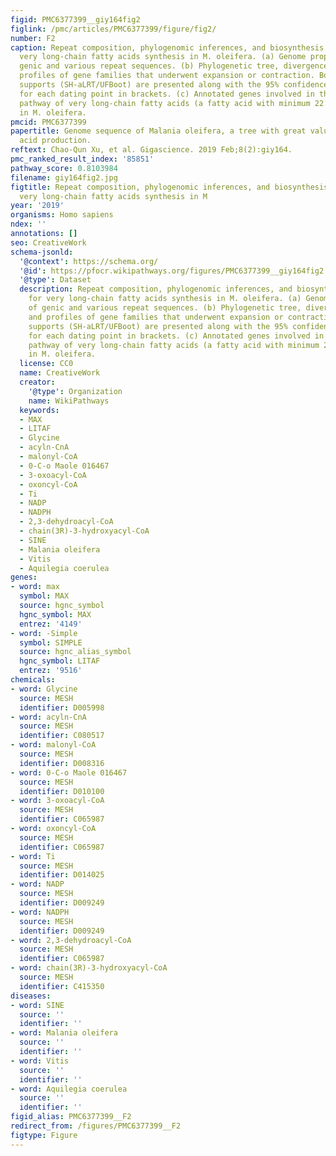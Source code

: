 ```yaml
---
figid: PMC6377399__giy164fig2
figlink: /pmc/articles/PMC6377399/figure/fig2/
number: F2
caption: Repeat composition, phylogenomic inferences, and biosynthesis pathway for
  very long-chain fatty acids synthesis in M. oleifera. (a) Genome proportions of
  genic and various repeat sequences. (b) Phylogenetic tree, divergence time, and
  profiles of gene families that underwent expansion or contraction. Bootstrapping
  supports (SH-aLRT/UFBoot) are presented along with the 95% confidence intervals
  for each dating point in brackets. (c) Annotated genes involved in the biosynthesis
  pathway of very long-chain fatty acids (a fatty acid with minimum 22 carbon moieties)
  in M. oleifera.
pmcid: PMC6377399
papertitle: Genome sequence of Malania oleifera, a tree with great value for nervonic
  acid production.
reftext: Chao-Qun Xu, et al. Gigascience. 2019 Feb;8(2):giy164.
pmc_ranked_result_index: '85851'
pathway_score: 0.8103984
filename: giy164fig2.jpg
figtitle: Repeat composition, phylogenomic inferences, and biosynthesis pathway for
  very long-chain fatty acids synthesis in M
year: '2019'
organisms: Homo sapiens
ndex: ''
annotations: []
seo: CreativeWork
schema-jsonld:
  '@context': https://schema.org/
  '@id': https://pfocr.wikipathways.org/figures/PMC6377399__giy164fig2.html
  '@type': Dataset
  description: Repeat composition, phylogenomic inferences, and biosynthesis pathway
    for very long-chain fatty acids synthesis in M. oleifera. (a) Genome proportions
    of genic and various repeat sequences. (b) Phylogenetic tree, divergence time,
    and profiles of gene families that underwent expansion or contraction. Bootstrapping
    supports (SH-aLRT/UFBoot) are presented along with the 95% confidence intervals
    for each dating point in brackets. (c) Annotated genes involved in the biosynthesis
    pathway of very long-chain fatty acids (a fatty acid with minimum 22 carbon moieties)
    in M. oleifera.
  license: CC0
  name: CreativeWork
  creator:
    '@type': Organization
    name: WikiPathways
  keywords:
  - MAX
  - LITAF
  - Glycine
  - acyln-CnA
  - malonyl-CoA
  - 0-C-o Maole 016467
  - 3-oxoacyl-CoA
  - oxoncyl-CoA
  - Ti
  - NADP
  - NADPH
  - 2,3-dehydroacyl-CoA
  - chain(3R)-3-hydroxyacyl-CoA
  - SINE
  - Malania oleifera
  - Vitis
  - Aquilegia coerulea
genes:
- word: max
  symbol: MAX
  source: hgnc_symbol
  hgnc_symbol: MAX
  entrez: '4149'
- word: -Simple
  symbol: SIMPLE
  source: hgnc_alias_symbol
  hgnc_symbol: LITAF
  entrez: '9516'
chemicals:
- word: Glycine
  source: MESH
  identifier: D005998
- word: acyln-CnA
  source: MESH
  identifier: C080517
- word: malonyl-CoA
  source: MESH
  identifier: D008316
- word: 0-C-o Maole 016467
  source: MESH
  identifier: D010100
- word: 3-oxoacyl-CoA
  source: MESH
  identifier: C065987
- word: oxoncyl-CoA
  source: MESH
  identifier: C065987
- word: Ti
  source: MESH
  identifier: D014025
- word: NADP
  source: MESH
  identifier: D009249
- word: NADPH
  source: MESH
  identifier: D009249
- word: 2,3-dehydroacyl-CoA
  source: MESH
  identifier: C065987
- word: chain(3R)-3-hydroxyacyl-CoA
  source: MESH
  identifier: C415350
diseases:
- word: SINE
  source: ''
  identifier: ''
- word: Malania oleifera
  source: ''
  identifier: ''
- word: Vitis
  source: ''
  identifier: ''
- word: Aquilegia coerulea
  source: ''
  identifier: ''
figid_alias: PMC6377399__F2
redirect_from: /figures/PMC6377399__F2
figtype: Figure
---
```

